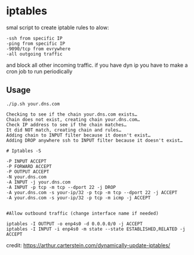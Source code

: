 # iptables

smal script to create iptable rules to alow:
```
-ssh from specific IP
-ping from specific IP 
-9090/tcp from evrywhere
-all outgoing traffic
````

and block all other incoming traffic.
if you have dyn ip you have to make a cron job to run periodically

## Usage

```
./ip.sh your.dns.com

Checking to see if the chain your.dns.com exists…
Chain does not exist, creating chain your.dns.com…
Check IP address to see if the chain matches…
It did NOT match, creating chain and rules…
Adding chain to INPUT filter because it doesn't exist…
Adding DROP anywhere ssh to INPUT filter because it doesn't exist…

# Iptables -S

-P INPUT ACCEPT
-P FORWARD ACCEPT
-P OUTPUT ACCEPT
-N your.dns.com
-A INPUT -j your.dns.com
-A INPUT -p tcp -m tcp --dport 22 -j DROP
-A your.dns.com -s your-ip/32 -p tcp -m tcp --dport 22 -j ACCEPT
-A your.dns.com -s your-ip/32 -p tcp -m icmp -j ACCEPT


#Allow outbound traffic (change interface name if needed)

iptables -I OUTPUT -o enp4s0 -d 0.0.0.0/0 -j ACCEPT
iptables -I INPUT -i enp4s0 -m state --state ESTABLISHED,RELATED -j ACCEPT

```

credit: https://arthur.carterstein.com/dynamically-update-iptables/
